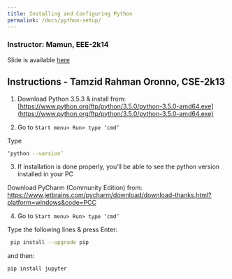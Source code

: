 ```yaml
---
title: Installing and Configuring Python
permalink: /docs/python-setup/
---
```


### Instructor: Mamun, EEE-2k14

Slide is available [here](https://github.com/manashmndl/FabLabRpiWorkshop2017/blob/lectures/config-python.pptx?raw=true)


## Instructions - Tamzid Rahman Oronno, CSE-2k13


1. Download Python 3.5.3 & install  from: [https://www.python.org/ftp/python/3.5.0/python-3.5.0-amd64.exe](https://www.python.org/ftp/python/3.5.0/python-3.5.0-amd64.exe)


2. Go to  `Start menu> Run> type ‘cmd’`

Type

```bash
‘python --version’
``` 

3. If installation is done properly, you’ll be able to see the python version installed in your PC

Download PyCharm (Community Edition) from: https://www.jetbrains.com/pycharm/download/download-thanks.html?platform=windows&code=PCC

4. Go to  `Start menu> Run> type ‘cmd’`

Type the following lines & press Enter:

```bash
 pip install --upgrade pip
```

and then:

```
pip install jupyter
```